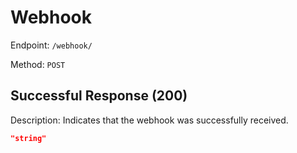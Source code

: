 # Webhook

Endpoint: `/webhook/`

Method: `POST`

## Successful Response (200)

Description: Indicates that the webhook was successfully received.

```json
"string"
